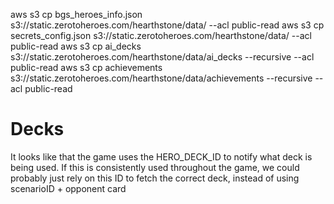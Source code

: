aws s3 cp bgs_heroes_info.json s3://static.zerotoheroes.com/hearthstone/data/ --acl public-read
aws s3 cp secrets_config.json s3://static.zerotoheroes.com/hearthstone/data/ --acl public-read
aws s3 cp ai_decks s3://static.zerotoheroes.com/hearthstone/data/ai_decks --recursive --acl public-read
aws s3 cp achievements s3://static.zerotoheroes.com/hearthstone/data/achievements --recursive --acl public-read

# Decks

It looks like that the game uses the HERO_DECK_ID to notify what deck is being used. If this is consistently used
throughout the game, we could probably just rely on this ID to fetch the correct deck, instead of using scenarioID + opponent card
